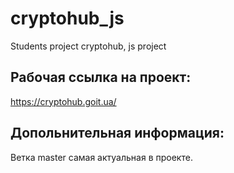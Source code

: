 # cryptohub_js

Students project cryptohub, js project

## Рабочая ссылка на проект:

https://cryptohub.goit.ua/

## Допольнительная информация:

Ветка master самая актуальная в проекте.
